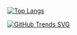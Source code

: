 <!-- [![Anurag's GitHub stats](https://github-readme-stats.vercel.app/api?username=ariel-logos)](https://github.com/anuraghazra/github-readme-stats) -->
[![Top Langs](https://github-readme-stats.vercel.app/api/top-langs/?username=ariel-logos&show_icons=true&theme=radical&exclude_repo=BunnyCore)](https://github.com/anuraghazra/github-readme-stats&show_icons=true&theme=radical)

[![GitHub Trends SVG](https://api.githubtrends.io/user/svg/ariel-logos/langs?time_range=all_time&include_private=true&compact=false)](https://githubtrends.io)



